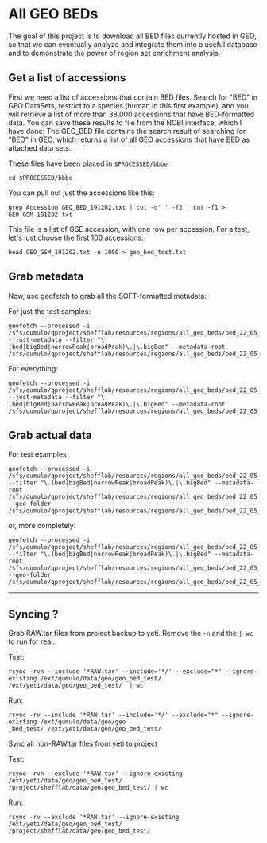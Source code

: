# All GEO BEDs

The goal of this project is to download all BED files currently hosted in GEO, so that we can eventually analyze and integrate them into a useful database and to demonstrate the power of region set enrichment analysis.

## Get a list of accessions

First we need a list of accessions that contain BED files. Search for "BED" in GEO DataSets, restrict to a species (human in this first example), and you will retrieve a list of more than 38,000 accessions that have BED-formatted data. You can save these results to file from the NCBI interface, which I have done: The GEO_BED file contains the search result of searching for "BED" in GEO, which returns a list of all GEO accessions that have BED as attached data sets.

These files have been placed in `$PROCESSED/bbbe`

```
cd $PROCESSED/bbbe
```

You can pull out just the accessions like this:

```
grep Accession GEO_BED_191202.txt | cut -d' ' -f2 | cut -f1 > GEO_GSM_191202.txt
```

This file is a list of GSE accession, with one row per accession. For a test, let's just choose the first 100 accessions:

```
head GEO_GSM_191202.txt -n 1000 > geo_bed_test.txt
```



## Grab metadata

Now, use geofetch to grab all the SOFT-formatted metadata:

For just the test samples:

```
geofetch --processed -i /sfs/qumulo/qproject/shefflab/resources/regions/all_geo_beds/bed_22_05_27/geoacc_small.txt --just-metadata --filter "\.(bed|bigBed|narrowPeak|broadPeak)\.|\.bigBed" --metadata-root /sfs/qumulo/qproject/shefflab/resources/regions/all_geo_beds/bed_22_05_27/data/metadata 
```

For everything:

```
geofetch --processed -i  /sfs/qumulo/qproject/shefflab/resources/regions/all_geo_beds/bed_22_05_27/geoacc_human.txt --just-metadata --filter "\.(bed|bigBed|narrowPeak|broadPeak)\.|\.bigBed" --metadata-root /sfs/qumulo/qproject/shefflab/resources/regions/all_geo_beds/bed_22_05_27/data/metadata
```

## Grab actual data

For test examples

```
geofetch --processed -i /sfs/qumulo/qproject/shefflab/resources/regions/all_geo_beds/bed_22_05_27/geoacc_small.txt --filter "\.(bed|bigBed|narrowPeak|broadPeak)\.|\.bigBed" --metadata-root /sfs/qumulo/qproject/shefflab/resources/regions/all_geo_beds/bed_22_05_27/data/metadata --geo-folder /sfs/qumulo/qproject/shefflab/resources/regions/all_geo_beds/bed_22_05_27/data/data
```


or, more completely:

```
geofetch --processed -i /sfs/qumulo/qproject/shefflab/resources/regions/all_geo_beds/bed_22_05_27/geoacc_human.txt --filter "\.(bed|bigBed|narrowPeak|broadPeak)\.|\.bigBed" --metadata-root /sfs/qumulo/qproject/shefflab/resources/regions/all_geo_beds/bed_22_05_27/data/metadata --geo-folder /sfs/qumulo/qproject/shefflab/resources/regions/all_geo_beds/bed_22_05_27/data/data
```


___
## Syncing ?

Grab RAW.tar files from project backup to yeti. Remove the `-n` and the `| wc` to run for real.

Test:
```
rsync -rvn --include '*RAW.tar' --include='*/' --exclude="*" --ignore-existing /ext/qumulo/data/geo/geo_bed_test/ /ext/yeti/data/geo/geo_bed_test/  | wc
```

Run:
```
rsync -rv --include '*RAW.tar' --include='*/' --exclude="*" --ignore-existing /ext/qumulo/data/geo/geo
_bed_test/ /ext/yeti/data/geo/geo_bed_test/
```

Sync all non-RAW.tar files from yeti to project

Test:
```
rsync -rvn --exclude '*RAW.tar' --ignore-existing /ext/yeti/data/geo/geo_bed_test/ /project/shefflab/data/geo/geo_bed_test/ | wc
```

Run:
```
rsync -rv --exclude '*RAW.tar' --ignore-existing /ext/yeti/data/geo/geo_bed_test/ /project/shefflab/data/geo/geo_bed_test/
```

